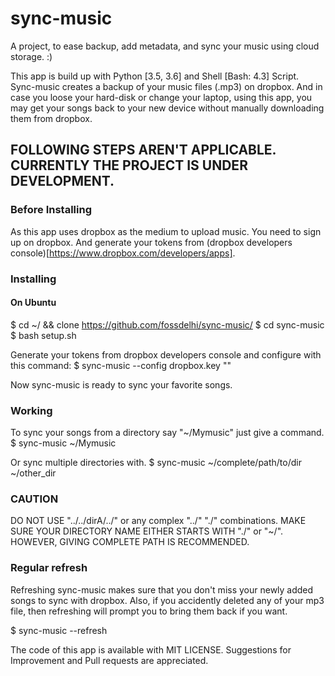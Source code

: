 # sync-music
A project, to ease backup, add metadata, and sync your music using cloud storage. :)

This app is build up with Python [3.5, 3.6] and Shell [Bash: 4.3] Script.
Sync-music creates a backup of your music files (.mp3) on dropbox. And in case you loose your hard-disk or change your laptop, using this app, you may get your songs back to your new device without manually downloading them from dropbox.

## FOLLOWING STEPS AREN'T APPLICABLE. CURRENTLY THE PROJECT IS UNDER DEVELOPMENT.

### Before Installing
As this app uses dropbox as the medium to upload music. You need to sign up on dropbox. And generate your tokens from (dropbox developers console)[https://www.dropbox.com/developers/apps].

### Installing
#### On Ubuntu
$ cd ~/ && clone https://github.com/fossdelhi/sync-music/
$ cd sync-music
$ bash setup.sh

Generate your tokens from dropbox developers console and configure with this command:
$ sync-music --config dropbox.key ""

Now sync-music is ready to sync your favorite songs.

### Working
To sync your songs from a directory say "~/Mymusic" just give a command.
$ sync-music ~/Mymusic

Or sync multiple directories with.
$ sync-music ~/complete/path/to/dir ~/other_dir

### CAUTION
DO NOT USE "../../dirA/../" or any complex "../" "./" combinations. MAKE SURE YOUR DIRECTORY NAME EITHER STARTS WITH "./" or "~/". HOWEVER, GIVING COMPLETE PATH IS RECOMMENDED.

### Regular refresh
Refreshing sync-music makes sure that you don't miss your newly added songs to sync with dropbox. Also, if you accidently deleted any of your mp3 file, then refreshing will prompt you to bring them back if you want.

$ sync-music --refresh

The code of this app is available with MIT LICENSE.
Suggestions for Improvement and Pull requests are appreciated.
